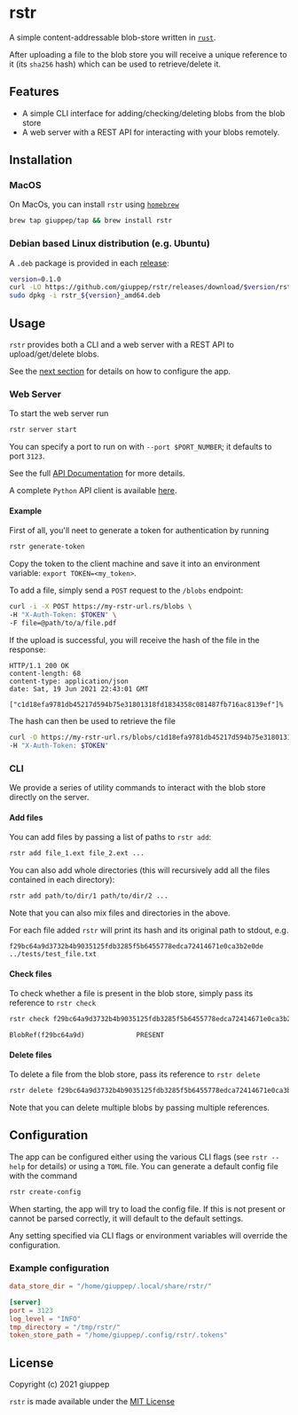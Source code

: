 # rstr
A simple content-addressable blob-store written in [`rust`](https://www.rust-lang.org/).

After uploading a file to the blob store you will receive a unique reference to it (its
`sha256` hash) which can be used to retrieve/delete it.
## Features

- A simple CLI interface for adding/checking/deleting blobs from the blob store
- A web server with a REST API for interacting with your blobs remotely.

## Installation

### MacOS
On MacOs, you can install `rstr` using [`homebrew`](https://brew.sh/)
```bash
brew tap giuppep/tap && brew install rstr
```

### Debian based Linux distribution (e.g. Ubuntu)
A `.deb` package is provided in each [release](https://github.com/giuppep/rstr/releases):
```bash
version=0.1.0
curl -LO https://github.com/giuppep/rstr/releases/download/$version/rstr_${version}_amd64.deb
sudo dpkg -i rstr_${version}_amd64.deb
```

## Usage

`rstr` provides both a CLI and a web server with a REST API to upload/get/delete blobs.

See the [next section](#configuration) for details on how to configure the app.
### Web Server

To start the web server run
```bash
rstr server start
```
You can specify a port to run on with `--port $PORT_NUMBER`; it defaults to port `3123`.

See the full [API Documentation](api.md) for more details.

A complete `Python` API client is available [here](https://github.com/giuppep/rstr-client).

#### Example

First of all, you'll neet to generate a token for authentication by running
```bash
rstr generate-token
```
Copy the token to the client machine and save it into an environment variable: `export TOKEN=<my_token>`.

To add a file, simply send a `POST` request to the `/blobs` endpoint:

```bash
curl -i -X POST https://my-rstr-url.rs/blobs \
-H "X-Auth-Token: $TOKEN" \
-F file=@path/to/a/file.pdf
```

If the upload is successful, you will receive the hash of the file in the response:

```http
HTTP/1.1 200 OK
content-length: 68
content-type: application/json
date: Sat, 19 Jun 2021 22:43:01 GMT

["c1d18efa9781db45217d594b75e31801318fd1834358c081487fb716ac8139ef"]%
```

The hash can then be used to retrieve the file
```bash
curl -O https://my-rstr-url.rs/blobs/c1d18efa9781db45217d594b75e31801318fd1834358c081487fb716ac8139ef \
-H "X-Auth-Token: $TOKEN"
```

### CLI

We provide a series of utility commands to interact with the blob store directly on the server.
#### Add files
You can add files by passing a list of paths to `rstr add`:
```bash
rstr add file_1.ext file_2.ext ...
```

You can also add whole directories (this will recursively add all the files contained in
each directory):
```bash
rstr add path/to/dir/1 path/to/dir/2 ...
```

Note that you can also mix files and directories in the above.

For each file added `rstr` will print its hash and its original path to stdout, e.g.
```text
f29bc64a9d3732b4b9035125fdb3285f5b6455778edca72414671e0ca3b2e0de        ../tests/test_file.txt
```
#### Check files
To check whether a file is present in the blob store, simply pass its reference to `rstr check`
```bash
rstr check f29bc64a9d3732b4b9035125fdb3285f5b6455778edca72414671e0ca3b2e0de
```

```text
BlobRef(f29bc64a9d)             PRESENT
```
#### Delete files
To delete a file from the blob store, pass its reference to `rstr delete`
```bash
rstr delete f29bc64a9d3732b4b9035125fdb3285f5b6455778edca72414671e0ca3b2e0de
```
Note that you can delete multiple blobs by passing multiple references.

## Configuration

The app can be configured either using the various CLI flags (see `rstr --help` for details) or using a `TOML` file. You can generate a default config file with the command
```bash
rstr create-config
```

When starting, the app will try to load the config file. If this is not present or cannot be parsed correctly, it will default to the default settings.

Any setting specified via CLI flags or environment variables will override the configuration.

### Example configuration

```toml
data_store_dir = "/home/giuppep/.local/share/rstr/"

[server]
port = 3123
log_level = "INFO"
tmp_directory = "/tmp/rstr/"
token_store_path = "/home/giuppep/.config/rstr/.tokens"
```

## License

Copyright (c) 2021 giuppep

`rstr` is made available under the [MIT License](LICENSE)